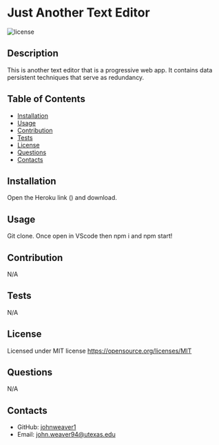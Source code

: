# Just Another Text Editor
  ![license](https://img.shields.io/static/v1?label=license&message=MIT&color=brightgreen)
  ## Description
  This is another text editor that is a progressive web app. It contains data persistent techniques that serve as redundancy.
  ## Table of Contents
  * [Installation](#installation)
  * [Usage](#usage)
  * [Contribution](#contribution)
  * [Tests](#tests)
  * [License](#license)
  * [Questions](#questions)
  * [Contacts](#contacts)
  
  ## Installation
  Open the Heroku link () and download.
  ## Usage
  Git clone. Once open in VScode then npm i and npm start!
  ## Contribution
  N/A
  ## Tests
  N/A
  ## License
  Licensed under MIT license
  https://opensource.org/licenses/MIT
  ## Questions
  N/A
  ## Contacts
  * GitHub: [johnweaver1](https://github.com/johnweaver1)
  * Email: [john.weaver94@utexas.edu](mailto:john.weaver94@utexas.edu)
